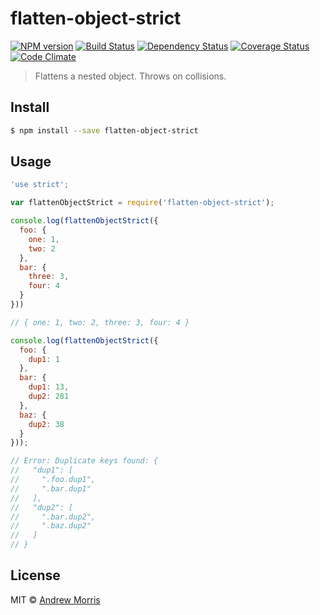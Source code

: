 # flatten-object-strict
[![NPM version][npm-image]][npm-url] [![Build Status][travis-image]][travis-url] [![Dependency Status][daviddm-image]][daviddm-url] [![Coverage Status](https://coveralls.io/repos/voltrevo/flatten-object-strict/badge.svg?branch=master&service=github)](https://coveralls.io/github/voltrevo/flatten-object-strict?branch=master) [![Code Climate](https://codeclimate.com/github/voltrevo/flatten-object-strict/badges/gpa.svg)](https://codeclimate.com/github/voltrevo/flatten-object-strict)
> Flattens a nested object. Throws on collisions.


## Install

```sh
$ npm install --save flatten-object-strict
```


## Usage

```js
'use strict';

var flattenObjectStrict = require('flatten-object-strict');

console.log(flattenObjectStrict({
  foo: {
    one: 1,
    two: 2
  },
  bar: {
    three: 3,
    four: 4
  }
}))

// { one: 1, two: 2, three: 3, four: 4 }

console.log(flattenObjectStrict({
  foo: {
    dup1: 1
  },
  bar: {
    dup1: 13,
    dup2: 281
  },
  baz: {
    dup2: 38
  }
}));

// Error: Duplicate keys found: {
//   "dup1": [
//     ".foo.dup1",
//     ".bar.dup1"
//   ],
//   "dup2": [
//     ".bar.dup2",
//     ".baz.dup2"
//   ]
// }
```

## License

MIT © [Andrew Morris](http://andrewmorris.io/)


[npm-image]: https://badge.fury.io/js/flatten-object-strict.svg
[npm-url]: https://npmjs.org/package/flatten-object-strict
[travis-image]: https://travis-ci.org/voltrevo/flatten-object-strict.svg?branch=master
[travis-url]: https://travis-ci.org/voltrevo/flatten-object-strict
[daviddm-image]: https://david-dm.org/voltrevo/flatten-object-strict.svg?theme=shields.io
[daviddm-url]: https://david-dm.org/voltrevo/flatten-object-strict
